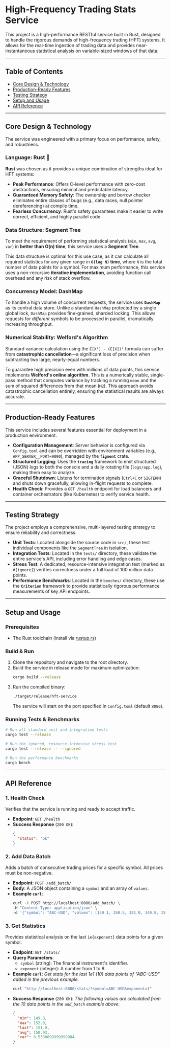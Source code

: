# High-Frequency Trading Stats Service

This project is a high-performance RESTful service built in Rust, designed to handle the rigorous demands of high-frequency trading (HFT) systems. It allows for the real-time ingestion of trading data and provides near-instantaneous statistical analysis on variable-sized windows of that data.

---

## Table of Contents
- [Core Design & Technology](#core-design--technology)
- [Production-Ready Features](#production-ready-features)
- [Testing Strategy](#testing-strategy)
- [Setup and Usage](#setup-and-usage)
- [API Reference](#api-reference)

---

## Core Design & Technology

The service was engineered with a primary focus on performance, safety, and robustness.

### Language: Rust 🦀
**Rust** was chosen as it provides a unique combination of strengths ideal for HFT systems:

-   **Peak Performance**: Offers C-level performance with zero-cost abstractions, ensuring minimal and predictable latency.
-   **Guaranteed Memory Safety**: The ownership and borrow checker eliminates entire classes of bugs (e.g., data races, null pointer dereferencing) at compile time.
-   **Fearless Concurrency**: Rust's safety guarantees make it easier to write correct, efficient, and highly parallel code.

### Data Structure: Segment Tree
To meet the requirement of performing statistical analysis (`min`, `max`, `avg`, `var`) in **better than O(n) time**, this service uses a **Segment Tree**.

This data structure is optimal for this use case, as it can calculate all required statistics for any given range in **`O(log N)` time**, where `N` is the total number of data points for a symbol. For maximum performance, this service uses a non-recursive **iterative implementation**, avoiding function call overhead and any risk of stack overflow.

### Concurrency Model: DashMap
To handle a high volume of concurrent requests, the service uses **`DashMap`** as its central data store. Unlike a standard `HashMap` protected by a single global lock, `DashMap` provides fine-grained, sharded locking. This allows requests for *different* symbols to be processed in parallel, dramatically increasing throughput.

### Numerical Stability: Welford's Algorithm
Standard variance calculation using the `E[X²] - (E[X])²` formula can suffer from **catastrophic cancellation**—a significant loss of precision when subtracting two large, nearly-equal numbers.

To guarantee high precision even with millions of data points, this service implements **Welford's online algorithm**. This is a numerically stable, single-pass method that computes variance by tracking a running `mean` and the sum of squared differences from that mean (`M2`). This approach avoids catastrophic cancellation entirely, ensuring the statistical results are always accurate.

---

## Production-Ready Features

This service includes several features essential for deployment in a production environment.

-   **Configuration Management**: Server behavior is configured via `Config.toml` and can be overridden with environment variables (e.g., `APP_SERVER__PORT=9090`), managed by the **`figment`** crate.
-   **Structured Logging**: Uses the **`tracing`** framework to emit structured (JSON) logs to both the console and a daily rotating file (`logs/app.log`), making them easy to analyze.
-   **Graceful Shutdown**: Listens for termination signals (`Ctrl+C` or `SIGTERM`) and shuts down gracefully, allowing in-flight requests to complete.
-   **Health Check**: Provides a `GET /health` endpoint for load balancers and container orchestrators (like Kubernetes) to verify service health.

---

## Testing Strategy

The project employs a comprehensive, multi-layered testing strategy to ensure reliability and correctness.

-   **Unit Tests**: Located alongside the source code in `src/`, these test individual components like the `SegmentTree` in isolation.
-   **Integration Tests**: Located in the `tests/` directory, these validate the entire service's API, including error handling and edge cases.
-   **Stress Test**: A dedicated, resource-intensive integration test (marked as `#[ignore]`) verifies correctness under a full load of 100 million data points.
-   **Performance Benchmarks**: Located in the `benches/` directory, these use the **`Criterion`** framework to provide statistically rigorous performance measurements of key API endpoints.

---

## Setup and Usage

### Prerequisites
- The Rust toolchain (install via [rustup.rs](https://rustup.rs/))

### Build & Run
1.  Clone the repository and navigate to the root directory.
2.  Build the service in release mode for maximum optimization:
    ```sh
    cargo build --release
    ```
3.  Run the compiled binary:
    ```sh
    ./target/release/hft-service
    ```
    The service will start on the port specified in `Config.toml` (default `8080`).

### Running Tests & Benchmarks
```sh
# Run all standard unit and integration tests
cargo test --release

# Run the ignored, resource-intensive stress test
cargo test --release -- --ignored

# Run the performance benchmarks
cargo bench
````

-----

## API Reference

### 1\. Health Check

Verifies that the service is running and ready to accept traffic.

  - **Endpoint**: `GET /health`
  - **Success Response** (`200 OK`):
    ```json
    {
      "status": "ok"
    }
    ```

### 2\. Add Data Batch

Adds a batch of consecutive trading prices for a specific symbol. All prices must be non-negative.

  - **Endpoint**: `POST /add_batch/`
  - **Body**: A JSON object containing a `symbol` and an array of `values`.
  - **Example `curl`**:
    ```sh
    curl -X POST http://localhost:8080/add_batch/ \
    -H "Content-Type: application/json" \
    -d '{"symbol": "ABC-USD", "values": [150.1, 150.5, 151.0, 149.8, 150.2, 151.1, 151.2, 152.0, 151.5, 151.9]}'
    ```

### 3\. Get Statistics

Provides statistical analysis on the last `1e{exponent}` data points for a given symbol.

  - **Endpoint**: `GET /stats/`
  - **Query Parameters**:
      - `symbol` (string): The financial instrument's identifier.
      - `exponent` (integer): A number from 1 to 8.
  - **Example `curl`**:
    *Get stats for the last 1e1 (10) data points of "ABC-USD" added in the previous example.*
    ```sh
    curl "http://localhost:8080/stats/?symbol=ABC-USD&exponent=1"
    ```
  - **Success Response** (`200 OK`):
    *The following values are calculated from the 10 data points in the `add_batch` example above.*
    ```json
    {
      "min": 149.8,
      "max": 152.0,
      "last": 151.9,
      "avg": 150.93,
      "var": 0.5380099999999984
    }
    ```

